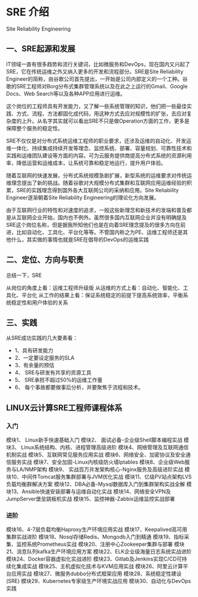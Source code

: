 # SRE 介绍

Site Reliability Engineering

## 一、SRE起源和发展

IT领域一直有很多趋势和流行关键词，比如微服务和DevOps，现在国内又兴起了SRE，它在传统运维之外又纳入更多的开发和流程部分。SRE是Site Reliability Engineer的简称，由谷歌公司首先提出，一开始是公司内部定义的一个工种。谷歌的SRE工程师对Borg分布式集群管理系统以及在此之上运行的Gmail、Google Docs、Web Search等以及各种APP应用进行运维。

这个岗位的工程师具有开发能力，又了解一些系统管理的知识，他们把一些最佳实践、方式、流程、方法都固化成代码，用这种方式去应对规模性的扩张，去应对复杂度的上升。从名字其实就可以看出SRE不只是做Operation方面的工作，更多是保障整个服务的稳定性。


SRE不仅仅是对分布式系统运维工程师的职业要求，还涉及运维的自动化、开发运维一体化、持续集成持续开发等理念、监控系统、部署、容量规划、可靠性技术和实践和运维团队建设等方面的内容。可为云服务提供商提高分布式系统的资源利用率，降低运营和运维成本，让系统可靠和稳定地运行，提升用户体验。

随着互联网的快速发展，分布式系统规模急剧扩展，新型系统的运维要求对传统运维理念提出了新的挑战。随着谷歌对大规模分布式集群和互联网应用运维经验的积累，SRE的实践理念得到国外各大互联网公司的采纳和应用。Site Reliability Engineer逐渐朝着Site Reliability Engineering的理论化方向发展。


由于互联网行业的特性和对速度的追求，一般这些新理念和新技术的发端和普及都是从互联网企业开始，国内也不例外。虽然很多国内互联网企业并没有明确提及SRE这个岗位名称，但是据我所知他们也是在向着SRE理念提及的很多方向在前进，比如自动化、工具化、平台化等等。不管国内称之为PE、运维工程师还是其他什么，其实做的事情也就是SRE在倡导的DevOps的运维实践



## 二、定位、方向与职责

总结一下，SRE

从岗位的角度上看：运维工程师升级版
从运维的方式上看：自动化、智能化、工具化、平台化
从工作的结果上看：保证系统稳定的前提下提高系统效率，平衡系统稳定性和用户体验的关系

## 三、实践

从SRE成功实践的几大要素看：

- 1、具有研发能力
- 2、一定要设定服务的SLA
- 3、有余量的预估
- 4、 SRE与研发有共享的资源工具
- 5、 SRE承担不超过50%的运维工作量
- 6、 每个事故都要做事后分析，并要聚焦于流程和技术。

## LINUX云计算SRE工程师课程体系
### 入门
模块1、 Linux新手快速基础入门
模块2、 面试必备-企业级Shell脚本编程实战
模块3、 Linux系统结构、内核、进程管理高级进阶
模块4、网络管理及互联网通信机制实战
模块5、互联网常见服务应用实战
模块6、网络安全、加密协议及安全通信服务实战
模块7、安全加固-Linux内核级防火墙lptables
模块8、企业级Web服务与LA/NMP架构
模块9、 实战百万并发架构核心-Nginx服务及高级进阶实战
模块10、中间件Tomcat服务集群部署与JVM优化实战
模块11、亿级PV站点架构LVS负载均衡群解决方案
模块12、DBA必备-Mysql数据库入门到集群架构实战全解
模块13、Ansible快速安装部署与运维自动化实战
模块14、网络安全VPN及JumpServer堡垒跳板机实战
模块15、监控神器-Zabbix运维监控实战部署

### 进阶
模块16、4-7层负载均衡Haproxy生产环境应用实战
模块17、Keepalived高可用集群实战进阶
模块18、Nosql存储Redis、Mongodb入门到精通
模块19、指标采集、监控系统Prometheus实战
模块20、注册中心Zookeeper集群与部署
模块21、消息队列kafka生产环境应用方案
模块22、ELK企业级海量日志系统实战进阶
模块24、Docker容器虚拟化实战进阶
模块23、Gitlab及Jenkins实现C/CD可持续化集成实战
模块25、主机虚拟化技术与KVM应用实战
模块26、阿里云计算平台应用实战
模块27、微服务dubbo分布式框架应用
模块28、系统稳定性建设(SRE)
模块29、Kubernetes专家级生产环境实战应用
模块30、自动化与DevOps实践